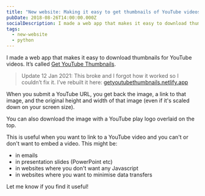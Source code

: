 ```yaml
---
title: "New website: Making it easy to get thumbnails of YouTube videos"
pubDate: 2018-08-26T14:00:00.000Z
socialDescription: I made a web app that makes it easy to download thumbnails for YouTube videos
tags:
  - new-website
  - python
---
```


I made a web app that makes it easy to download thumbnails for YouTube videos. It’s called [Get YouTube Thumbnails](https://youtubethumbnails.pythonanywhere.com).

> Update 12 Jan 2021: This broke and I forgot how it worked so I couldn’t fix it. I’ve rebuilt it here: <a href="https://getyoutubethumbnails.netlify.app">getyoutubethumbnails.netlify.app</a>

When you submit a YouTube URL, you get back the image, a link to that image, and the original height and width of that image (even if it's scaled down on your screen size).

You can also download the image with a YouTube play logo overlaid on the top.

This is useful when you want to link to a YouTube video and you can't or don't want to embed a video. This might be:

- in emails
- in presentation slides (PowerPoint etc)
- in websites where you don't want any Javascript
- in websites where you want to minimise data transfers

Let me know if you find it useful!
